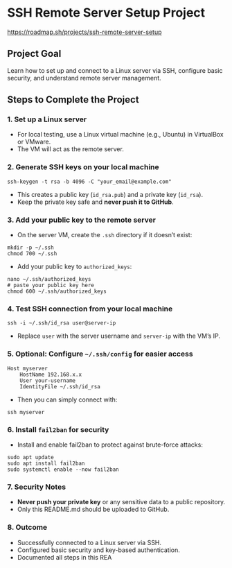 # SSH Remote Server Setup Project
https://roadmap.sh/projects/ssh-remote-server-setup

## Project Goal

Learn how to set up and connect to a Linux server via SSH, configure basic security, and understand remote server management.

## Steps to Complete the Project

### 1. Set up a Linux server

* For local testing, use a Linux virtual machine (e.g., Ubuntu) in VirtualBox or VMware.
* The VM will act as the remote server.

### 2. Generate SSH keys on your local machine

```
ssh-keygen -t rsa -b 4096 -C "your_email@example.com"
```

* This creates a public key (`id_rsa.pub`) and a private key (`id_rsa`).
* Keep the private key safe and **never push it to GitHub**.

### 3. Add your public key to the remote server

* On the server VM, create the `.ssh` directory if it doesn’t exist:

```
mkdir -p ~/.ssh
chmod 700 ~/.ssh
```

* Add your public key to `authorized_keys`:

```
nano ~/.ssh/authorized_keys
# paste your public key here
chmod 600 ~/.ssh/authorized_keys
```

### 4. Test SSH connection from your local machine

```
ssh -i ~/.ssh/id_rsa user@server-ip
```

* Replace `user` with the server username and `server-ip` with the VM’s IP.

### 5. Optional: Configure `~/.ssh/config` for easier access

```
Host myserver
    HostName 192.168.x.x
    User your-username
    IdentityFile ~/.ssh/id_rsa
```

* Then you can simply connect with:

```
ssh myserver
```

### 6. Install `fail2ban` for security

* Install and enable fail2ban to protect against brute-force attacks:

```
sudo apt update
sudo apt install fail2ban
sudo systemctl enable --now fail2ban
```

### 7. Security Notes

* **Never push your private key** or any sensitive data to a public repository.
* Only this README.md should be uploaded to GitHub.

### 8. Outcome

* Successfully connected to a Linux server via SSH.
* Configured basic security and key-based authentication.
* Documented all steps in this REA
